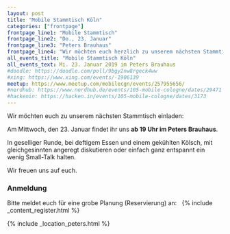 ```yaml
---
layout: post
title: "Mobile Stammtisch Köln"
categories: ["frontpage"]
frontpage_line1: "Mobile Stammtisch"
frontpage_line2: "Do., 23. Januar"
frontpage_line3: "Peters Brauhaus"
frontpage_line4: "Wir möchten euch herzlich zu unserem nächsten Stammtisch einladen. In geselliger Runde, bei deftigem Essen und einem gekühlten Kölsch, mit gleichgesinnten angeregt diskutieren oder einfach ganz entspannt ein wenig Small-Talk halten."
all_events_title: "Mobile Stammtisch Köln"
all_events_text: Mi. 23. Januar 2019 im Peters Brauhaus
#doodle: https://doodle.com/poll/9bgy2nw8rgeck4ww
#xing: https://www.xing.com/events/-1906139
meetup: https://www.meetup.com/mobilecgn/events/257955656/
#nerdhub: https://www.nerdhub.de/events/105-mobile-cologne/dates/29471
#hackenin: https://hacken.in/events/105-mobile-cologne/dates/3173
---
```


<p>
	Wir möchten euch zu unserem nächsten Stammtisch einladen:
</p>
<p>
	Am Mittwoch, den 23. Januar findet ihr uns <strong>ab 19 Uhr im Peters Brauhaus</strong>.
</p>
<p>
	In geselliger Runde, bei deftigem Essen und einem gekühlten Kölsch,
	mit gleichgesinnten angeregt diskutieren oder einfach ganz entspannt
	ein wenig Small-Talk halten.
</p>
<p>
	Wir freuen uns auf euch.
</p>

<h3>Anmeldung</h3>
<p>
	Bitte meldet euch für eine grobe Planung (Reservierung) an: &nbsp;
	{% include _content_register.html %}
</p>

{% include _location_peters.html %}

